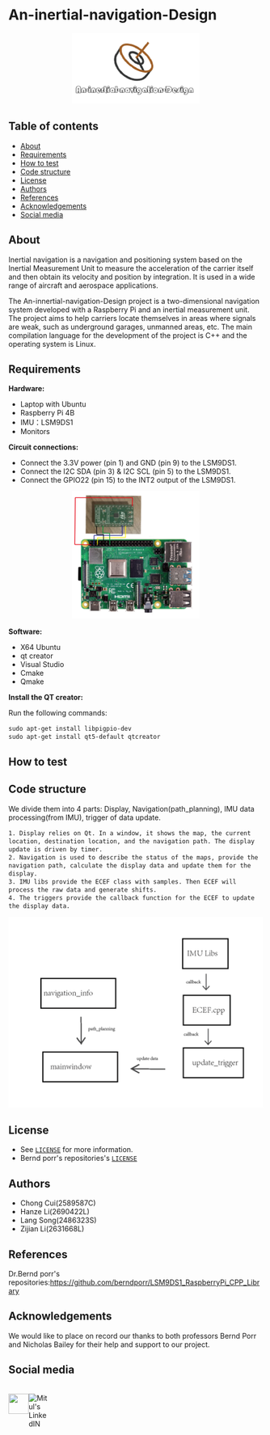 # An-inertial-navigation-Design
<div align="center">
<img src="icon.png" width = "50%">
</div>
</p>


## Table of contents
* [About](#about)
* [Requirements](#requirements)
* [How to test](#how-to-test)
* [Code structure](#code-structure)
* [License](#license)
* [Authors](#authors)
* [References](#references)
* [Acknowledgements](#acknowledgements)
* [Social media](#social-media)


## About
Inertial navigation is a navigation and positioning system based on the Inertial Measurement Unit to measure the acceleration of the carrier itself and then obtain its velocity and position by integration. It is used in a wide range of aircraft and aerospace applications.

The An-innertial-navigation-Design project is a two-dimensional navigation system developed with a Raspberry Pi and an inertial measurement unit. The project aims to help carriers locate themselves in areas where signals are weak, such as underground garages, unmanned areas, etc. The main compilation language for the development of the project is C++ and the operating system is Linux.

## Requirements
**Hardware:**
* Laptop with Ubuntu
* Raspberry Pi 4B
* IMU：LSM9DS1
* Monitors

**Circuit connections:**
* Connect the 3.3V power (pin 1) and GND (pin 9) to the LSM9DS1.
* Connect the I2C SDA (pin 3) & I2C SCL (pin 5) to the LSM9DS1.
* Connect the GPIO22 (pin 15) to the INT2 output of the LSM9DS1.
<div align="center">
<img src="dianlu.png" width = "50%">
</div>
</p>

**Software:**
* X64 Ubuntu
* qt creator
* Visual Studio
* Cmake
* Qmake

**Install the QT creator:**

Run the following commands:
```
sudo apt-get install libpigpio-dev
sudo apt-get install qt5-default qtcreator
```

## How to test


## Code structure
We divide them into 4 parts: Display, Navigation(path_planning), IMU data processing(from IMU), trigger of data update.

    1. Display relies on Qt. In a window, it shows the map, the current location, destination location, and the navigation path. The display update is driven by timer.
    2. Navigation is used to describe the status of the maps, provide the navigation path, calculate the display data and update them for the display.
    3. IMU libs provide the ECEF class with samples. Then ECEF will process the raw data and generate shifts.
    4. The triggers provide the callback function for the ECEF to update the display data.
<div align="center">
<img src="liucheng.png" width = "100%">
</div>
</p>

## License
* See [`LICENSE`](https://github.com/EkkoLii/An-inertial-navigation-Design/blob/master/LICENSE) for more information.
* Bernd porr's repositories's [`LICENSE`](https://github.com/berndporr/LSM9DS1_RaspberryPi_CPP_Library/blob/master/LICENSE)
## Authors
* Chong Cui(2589587C)
* Hanze Li(2690422L)
* Lang Song(2486323S)
* Zijian Li(2631668L)

## References
Dr.Bernd porr's repositories:https://github.com/berndporr/LSM9DS1_RaspberryPi_CPP_Library

## Acknowledgements
We would like to place on record our thanks to both professors Bernd Porr and Nicholas Bailey for their help and support to our project.

## Social media
<br><a href="https://www.youtube.com/watch?v=mZqUAVim7v8" target="blank"><img align="left" src="https://upload.wikimedia.org/wikipedia/commons/0/09/YouTube_full-color_icon_%282017%29.svg" height="40" width="40"/>
</a>
<a href="https://www.instagram.com/p/CckQseqKuD4/">
<img align="left" alt="Mitul's LinkedIN" width= "40px" src="https://upload.wikimedia.org/wikipedia/commons/e/e7/Instagram_logo_2016.svg" />
</a>
